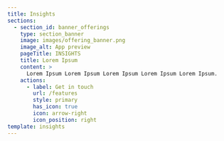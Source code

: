 ```yaml
---
title: Insights
sections:
  - section_id: banner_offerings
    type: section_banner
    image: images/offering_banner.png
    image_alt: App preview
    pageTitle: INSIGHTS
    title: Lorem Ipsum
    content: >
      Lorem Ipsum Lorem Ipsum Lorem Ipsum Lorem Ipsum Lorem Ipsum.
    actions:
      - label: Get in touch
        url: /features
        style: primary
        has_icon: true
        icon: arrow-right
        icon_position: right
template: insights
---
```

